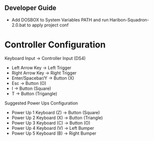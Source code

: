 ## Developer Guide

- Add DOSBOX to System Variables PATH and run Haribon-Squadron-2.0.bat to apply project conf


# Controller Configuration
Keyboard Input    -> Controller Input (DS4) 
- Left Arrow Key    -> Left Trigger
- Right Arrow Key   -> Right Trigger
- Enter/Spacebar/Y  -> Button (X)
- Esc               -> Button (O)
- I                 -> Button (Square)
- T                 -> Button (Trigangle)

Suggested Power Ups Configuration
- Power Up 1 
  Keyboard (Z)    -> Button (Square)
- Power Up 2
  Keyboard (X)    -> Button (Triangle)
- Power Up 3
  Keyboard (C)    -> Button (O)
- Power Up 4
  Keyboard (V)    -> Left Bumper
- Power Up 5
  Keyboard (B)    -> Right Bumper
